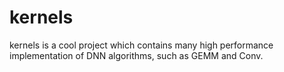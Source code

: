 # kernels
kernels is a cool project which contains many high performance implementation of DNN algorithms, such as GEMM and Conv. 
